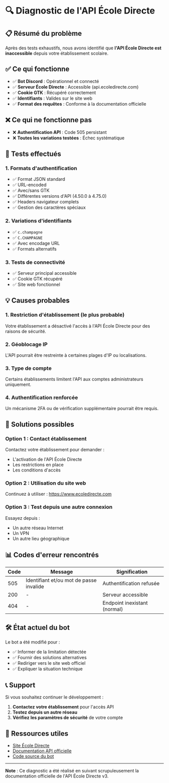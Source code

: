 # 🔍 Diagnostic de l'API École Directe

## 📋 Résumé du problème

Après des tests exhaustifs, nous avons identifié que **l'API École Directe est inaccessible** depuis votre établissement scolaire.

## ✅ Ce qui fonctionne

- ✅ **Bot Discord** : Opérationnel et connecté
- ✅ **Serveur École Directe** : Accessible (api.ecoledirecte.com)
- ✅ **Cookie GTK** : Récupéré correctement
- ✅ **Identifiants** : Valides sur le site web
- ✅ **Format des requêtes** : Conforme à la documentation officielle

## ❌ Ce qui ne fonctionne pas

- ❌ **Authentification API** : Code 505 persistant
- ❌ **Toutes les variations testées** : Échec systématique

## 🧪 Tests effectués

### 1. Formats d'authentification
- ✅ Format JSON standard
- ✅ URL-encoded
- ✅ Avec/sans GTK
- ✅ Différentes versions d'API (4.50.0 à 4.75.0)
- ✅ Headers navigateur complets
- ✅ Gestion des caractères spéciaux

### 2. Variations d'identifiants
- ✅ `c.champagne`
- ✅ `C.CHAMPAGNE`
- ✅ Avec encodage URL
- ✅ Formats alternatifs

### 3. Tests de connectivité
- ✅ Serveur principal accessible
- ✅ Cookie GTK récupéré
- ✅ Site web fonctionnel

## 💡 Causes probables

### 1. **Restriction d'établissement** (le plus probable)
Votre établissement a désactivé l'accès à l'API École Directe pour des raisons de sécurité.

### 2. **Géoblocage IP**
L'API pourrait être restreinte à certaines plages d'IP ou localisations.

### 3. **Type de compte**
Certains établissements limitent l'API aux comptes administrateurs uniquement.

### 4. **Authentification renforcée**
Un mécanisme 2FA ou de vérification supplémentaire pourrait être requis.

## 🔧 Solutions possibles

### Option 1 : Contact établissement
Contactez votre établissement pour demander :
- L'activation de l'API École Directe
- Les restrictions en place
- Les conditions d'accès

### Option 2 : Utilisation du site web
Continuez à utiliser : https://www.ecoledirecte.com

### Option 3 : Test depuis une autre connexion
Essayez depuis :
- Un autre réseau Internet
- Un VPN
- Un autre lieu géographique

## 📊 Codes d'erreur rencontrés

| Code | Message | Signification |
|------|---------|---------------|
| 505  | Identifiant et/ou mot de passe invalide | Authentification refusée |
| 200  | -       | Serveur accessible |
| 404  | -       | Endpoint inexistant (normal) |

## 🛠️ État actuel du bot

Le bot a été modifié pour :
- ✅ Informer de la limitation détectée
- ✅ Fournir des solutions alternatives
- ✅ Rediriger vers le site web officiel
- ✅ Expliquer la situation technique

## 📞 Support

Si vous souhaitez continuer le développement :

1. **Contactez votre établissement** pour l'accès API
2. **Testez depuis un autre réseau** 
3. **Vérifiez les paramètres de sécurité** de votre compte

## 🔗 Ressources utiles

- [Site École Directe](https://www.ecoledirecte.com)
- [Documentation API officielle](https://github.com/EduWireApps/ecoledirecte-api-docs)
- [Code source du bot](./src/)

---

**Note** : Ce diagnostic a été réalisé en suivant scrupuleusement la documentation officielle de l'API École Directe v3.
